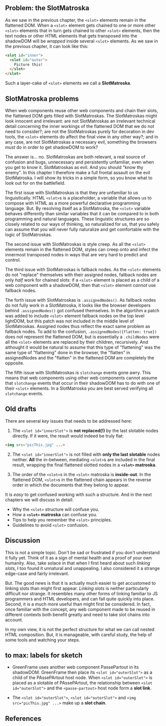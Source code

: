 ## Problem: the SlotMatroska

As we saw in the previous chapter, the `<slot>` elements remain in the flattened DOM.
When a `<slot>` element gets chained to one or more other `<slot>` elements that in turn gets chained
to other `<slot>` elements, then the text nodes or other HTML elements that gets transposed into
the shadowDOM will be *wrapped* inside several `<slot>` elements. As we saw in the previous chapter,
it can look like this:

```html
<slot id="inner">
  <slot id="outer">
    Picture this!
  </slot>
</slot>
```

Such a layer-cake of `<slot>` elements we call a **SlotMatroska**.

## SlotMatroska problems

When web components reuse other web components and chain their slots, the flattened DOM gets filled
with SlotMatroskas. The SlotMatroskas might look innocent and irrelevant: are not SlotMatroskas an
irrelevant technical detail concerning the inner workings of the flattened DOM that we do not need to
consider?; are not the SlotMatroskas purely for decoration in dev tools, the `<slot>` elements do 
affect the final view in any other way?; and in any case, are not SlotMatroskas a necessary evil, 
something the browsers *must* do in order to get shadowDOM to work?

The answer is... no. SlotMatroskas are both relevant, a real source of confusion and bugs, unnecessary
and persistently unfamiliar, even when you get to know it. SlotMatroskas as evil. And you should "know 
thy enemy". In this chapter I therefore make a full frontal assault on the evil SlotMatroska. 
I will show its tricks in a simple form, so you know what to look out for on the battlefield.

The first issue with SlotMatroskas is that they are unfamiliar to us linguistically. HTML `<slot>`s
is a placeholder, a variable that allows us to compose with HTML as a more powerful declarative 
programming language. But. By resolving itself as a SlotMatroska, the `<slot>` variable behaves 
differently than similar variables that it can be compared to in both programming and natural languages.
These linguistic structures are so closely related to our ways of thinking, so naturalized for us, 
that you safely can assume that you will never fully naturalize and get comfortable with the logic of
SlotMatroskas.

The second issue with SlotMatroskas is style creep. As all the `<slot>` elements remain in the 
flattened DOM, styles can creep onto and infect the innermost transposed nodes in ways that are
very hard to predict and control.

The third issue with SlotMatroskas is fallback nodes. As the `<slot>` elements do not "replace"
themselves with their assigned nodes, fallback nodes are only *half* work for chained slots:
if a `<slot>` element is placed as a child of a web component with a shadowDOM, then that `<slot>` 
element *cannot* use fallback nodes.

The forth issue with SlotMatroskas is `.assignedNodes()`. As fallback nodes do not fully work
in a SlotMatroska, it looks like the browser developers behind `.assignedNodes()` got confused 
themselves. In the algortihm a patch was added to include `<slot>` element fallback nodes on
the top level lightDOM, but this patch was not included in the middle level of SlotMatroskas.
Assigned nodes thus reflect the exact same problem as fallback nodes.
To add to the confusion, `.assignedNodes({flatten: true})` does not represent the flattened DOM,
but is essentially a `.childNodes` were all the `<slot>` elements are replaced by their children, 
recursively. And althought it would be natural to assume that this type of "flattening" was the same
type of "flattening" done in the browser, the "flatten" in assignedNodes and the "flatten" in the 
flattened DOM are completely the opposite.

The fifth issue with SlotMatroskas is `slotchange` events gone awry. This means that web components 
using other web components cannot assume that `slotchange` events that occur in their shadowDOM
has to do with one of their `<slot>` elements. In a SlotMatroska you are best served verifying all 
`slotchange` events.

## Old drafts

There are several *key* issues that needs to be addressed here:

1. The `<slot id="innerSlot">` is **not replaced(!)** by the last slotable nodes directly.
   If it were, the result would indeed be truly flat:
```html
<img src="picThis.jpg" ...>
```

2. The `<slot id="innerSlot">` is not filled with **only the last slotable** nodes neither.
   **All** the in-between, mediating `<slot>`s are included in the final result, 
   wrapping the final flattened slotted nodes in a **`<slot>` matroska**.

3. The order of the `<slot>`s in the `<slot>` matroska is **inside-out**.
   In the flattened DOM, `<slot>`s in the flattened chain appears in the reverse order in 
   which the documents that they belong to appear. 

It is *easy* to get confused working with such a structure. And in the next chapters we will discuss in
detail:
 * Why the `<slot>` structure will confuse you. 
 * How a **`<slot>` matroska** can confuse you.
 * Tips to help you remember the `<slot>` principles. 
 * Guidelines to avoid `<slot>` confusion.

## Discussion 
This is not a simple topic. Don't be sad or frustrated if you don't understand it fully yet.
Think of it as a sign of mental health and a proof of your own humanity.
Also, take solace in that when I first heard about such *linking slots*, 
I too found it unnatural and unappealing.
I also considered it a strange edge-case and fairly irrelevant. 

But. The good news is that it is actually much easier to get accustomed to linking slots than
might first appear.
*Linking slots* is neither particularly difficult nor strange.
It resembles many other forms of linking familiar to JS programmers and HTML developers, and 
can fall quite quickly into place.
Second, it is a much more useful than might first be considered.
In fact, once familiar with the concept, any web component made to be reused in different contexts
both benefit greatly and need to take slot chains into account.

In my own view, it is not the perfect structure for what we can call nested HTML composition.
But, it is manageable, with careful study, the help of some tools and watching your steps.

## to max: labels for sketch

* GreenFrame uses another web component PassePartout in its shadowDOM.
GreenFrame then place its `<slot id="outerSlot">` as a child of the PAssePArtout host node.
When `<slot id="outerSlot">` is placed as a slotable of PAssePArtout, 
the relationship between `<slot id="outerSlot">` and the `<passe-partout>` host node
form a **slot link**.

* The `<slot id="outerSlot">`, `<slot id="outerSlot">` and `<img src="picThis.jpg" ...>` make 
up a **slot chain**.

## References
 

 